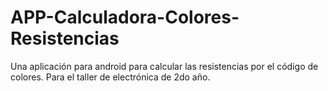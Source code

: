 # APP-Calculadora-Colores-Resistencias
Una aplicación para android para calcular las resistencias por el código de colores. Para el taller de electrónica de 2do año.
